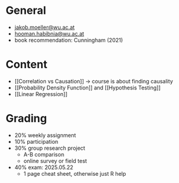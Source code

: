 # General
- jakob.moeller@wu.ac.at
- hooman.habibnia@wu.ac.at
- book recommendation: Cunningham (2021)

# Content
- [[Correlation vs Causation]] -> course is about finding causality
- [[Probability Density Function]] and [[Hypothesis Testing]]
- [[Linear Regression]]

# Grading
- 20% weekly assignment
- 10% participation
- 30% group research project
	- A-B comparison
	- online survey or field test
- 40% exam: 2025.05.22
	- 1 page cheat sheet, otherwise just R help